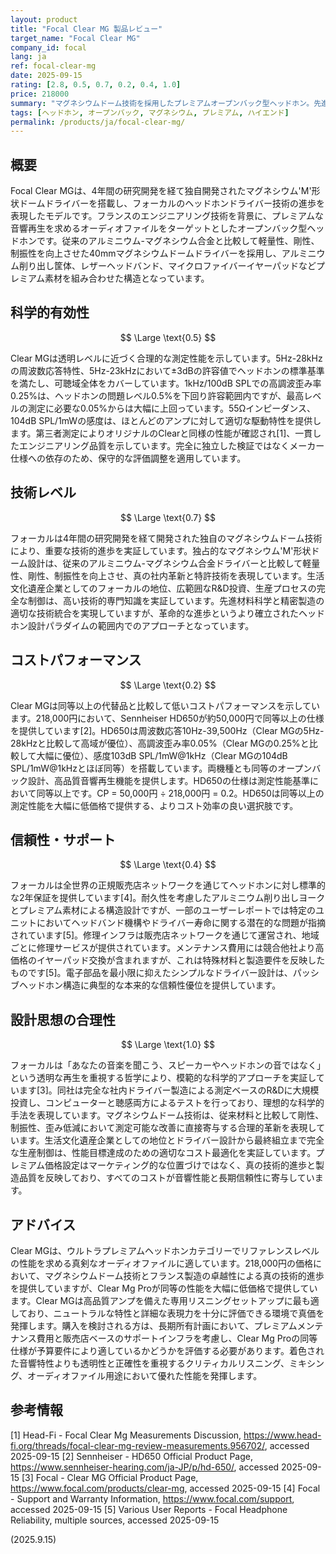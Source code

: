 ```yaml
---
layout: product
title: "Focal Clear MG 製品レビュー"
target_name: "Focal Clear MG"
company_id: focal
lang: ja
ref: focal-clear-mg
date: 2025-09-15
rating: [2.8, 0.5, 0.7, 0.2, 0.4, 1.0]
price: 218000
summary: "マグネシウムドーム技術を採用したプレミアムオープンバック型ヘッドホン。先進的なドライバー材料とコストパフォーマンスの高さを実現するが、現在の市場では信頼性への懸念もある"
tags: [ヘッドホン, オープンバック, マグネシウム, プレミアム, ハイエンド]
permalink: /products/ja/focal-clear-mg/
---
```


## 概要

Focal Clear MGは、4年間の研究開発を経て独自開発されたマグネシウム'M'形状ドームドライバーを搭載し、フォーカルのヘッドホンドライバー技術の進歩を表現したモデルです。フランスのエンジニアリング技術を背景に、プレミアムな音響再生を求めるオーディオファイルをターゲットとしたオープンバック型ヘッドホンです。従来のアルミニウム-マグネシウム合金と比較して軽量性、剛性、制振性を向上させた40mmマグネシウムドームドライバーを採用し、アルミニウム削り出し筐体、レザーヘッドバンド、マイクロファイバーイヤーパッドなどプレミアム素材を組み合わせた構造となっています。

## 科学的有効性

$$ \Large \text{0.5} $$

Clear MGは透明レベルに近づく合理的な測定性能を示しています。5Hz-28kHzの周波数応答特性、5Hz-23kHzにおいて±3dBの許容値でヘッドホンの標準基準を満たし、可聴域全体をカバーしています。1kHz/100dB SPLでの高調波歪み率0.25%は、ヘッドホンの問題レベル0.5%を下回り許容範囲内ですが、最高レベルの測定に必要な0.05%からは大幅に上回っています。55Ωインピーダンス、104dB SPL/1mWの感度は、ほとんどのアンプに対して適切な駆動特性を提供します。第三者測定によりオリジナルのClearと同様の性能が確認され[1]、一貫したエンジニアリング品質を示しています。完全に独立した検証ではなくメーカー仕様への依存のため、保守的な評価調整を適用しています。

## 技術レベル

$$ \Large \text{0.7} $$

フォーカルは4年間の研究開発を経て開発された独自のマグネシウムドーム技術により、重要な技術的進歩を実証しています。独占的なマグネシウム'M'形状ドーム設計は、従来のアルミニウム-マグネシウム合金ドライバーと比較して軽量性、剛性、制振性を向上させ、真の社内革新と特許技術を表現しています。生活文化遺産企業としてのフォーカルの地位、広範囲なR&D投資、生産プロセスの完全な制御は、高い技術的専門知識を実証しています。先進材料科学と精密製造の適切な技術統合を実現していますが、革命的な進歩というより確立されたヘッドホン設計パラダイムの範囲内でのアプローチとなっています。

## コストパフォーマンス

$$ \Large \text{0.2} $$

Clear MGは同等以上の代替品と比較して低いコストパフォーマンスを示しています。218,000円において、Sennheiser HD650が約50,000円で同等以上の仕様を提供しています[2]。HD650は周波数応答10Hz-39,500Hz（Clear MGの5Hz-28kHzと比較して高域が優位）、高調波歪み率0.05%（Clear MGの0.25%と比較して大幅に優位）、感度103dB SPL/1mW@1kHz（Clear MGの104dB SPL/1mW@1kHzとほぼ同等）を搭載しています。両機種とも同等のオープンバック設計、高品質音響再生機能を提供します。HD650の仕様は測定性能基準において同等以上です。CP = 50,000円 ÷ 218,000円 = 0.2。HD650は同等以上の測定性能を大幅に低価格で提供する、よりコスト効率の良い選択肢です。

## 信頼性・サポート

$$ \Large \text{0.4} $$

フォーカルは全世界の正規販売店ネットワークを通じてヘッドホンに対し標準的な2年保証を提供しています[4]。耐久性を考慮したアルミニウム削り出しヨークとプレミアム素材による構造設計ですが、一部のユーザーレポートでは特定のユニットにおいてヘッドバンド機構やドライバー寿命に関する潜在的な問題が指摘されています[5]。修理インフラは販売店ネットワークを通じて運営され、地域ごとに修理サービスが提供されています。メンテナンス費用には競合他社より高価格のイヤーパッド交換が含まれますが、これは特殊材料と製造要件を反映したものです[5]。電子部品を最小限に抑えたシンプルなドライバー設計は、パッシブヘッドホン構造に典型的な本来的な信頼性優位を提供しています。

## 設計思想の合理性

$$ \Large \text{1.0} $$

フォーカルは「あなたの音楽を聞こう、スピーカーやヘッドホンの音ではなく」という透明な再生を重視する哲学により、模範的な科学的アプローチを実証しています[3]。同社は完全な社内ドライバー製造による測定ベースのR&Dに大規模投資し、コンピューターと聴感両方によるテストを行っており、理想的な科学的手法を表現しています。マグネシウムドーム技術は、従来材料と比較して剛性、制振性、歪み低減において測定可能な改善に直接寄与する合理的革新を表現しています。生活文化遺産企業としての地位とドライバー設計から最終組立まで完全な生産制御は、性能目標達成のための適切なコスト最適化を実証しています。プレミアム価格設定はマーケティング的な位置づけではなく、真の技術的進歩と製造品質を反映しており、すべてのコストが音響性能と長期信頼性に寄与しています。

## アドバイス

Clear MGは、ウルトラプレミアムヘッドホンカテゴリーでリファレンスレベルの性能を求める真剣なオーディオファイルに適しています。218,000円の価格において、マグネシウムドーム技術とフランス製造の卓越性による真の技術的進歩を提供していますが、Clear Mg Proが同等の性能を大幅に低価格で提供しています。Clear MGは高品質アンプを備えた専用リスニングセットアップに最も適しており、ニュートラルな特性と詳細な表現力を十分に評価できる環境で真価を発揮します。購入を検討される方は、長期所有計画において、プレミアムメンテナンス費用と販売店ベースのサポートインフラを考慮し、Clear Mg Proの同等仕様が予算要件により適しているかどうかを評価する必要があります。着色された音響特性よりも透明性と正確性を重視するクリティカルリスニング、ミキシング、オーディオファイル用途において優れた性能を発揮します。

## 参考情報

[1] Head-Fi - Focal Clear Mg Measurements Discussion, https://www.head-fi.org/threads/focal-clear-mg-review-measurements.956702/, accessed 2025-09-15
[2] Sennheiser - HD650 Official Product Page, https://www.sennheiser-hearing.com/ja-JP/p/hd-650/, accessed 2025-09-15
[3] Focal - Clear MG Official Product Page, https://www.focal.com/products/clear-mg, accessed 2025-09-15
[4] Focal - Support and Warranty Information, https://www.focal.com/support, accessed 2025-09-15
[5] Various User Reports - Focal Headphone Reliability, multiple sources, accessed 2025-09-15

(2025.9.15)